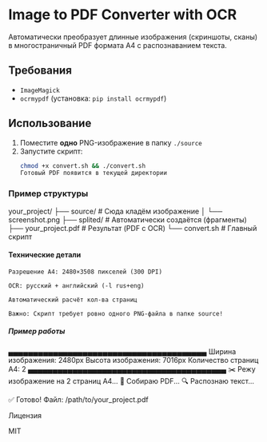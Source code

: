 # Image to PDF Converter with OCR

Автоматически преобразует длинные изображения (скриншоты, сканы) в многостраничный PDF формата А4 с распознаванием текста.

## Требования
- `ImageMagick`
- `ocrmypdf` (установка: `pip install ocrmypdf`)

## Использование
1. Поместите **одно** PNG-изображение в папку `./source`
2. Запустите скрипт:
   ```bash
   chmod +x convert.sh && ./convert.sh
   Готовый PDF появится в текущей директории

### Пример структуры
   your_project/
├── source/           # Сюда кладём изображение
│   └── screenshot.png
├── splited/          # Автоматически создаётся (фрагменты)
├── your_project.pdf  # Результат (PDF с OCR)
└── convert.sh        # Главный скрипт

#### Технические детали

    Разрешение A4: 2480×3508 пикселей (300 DPI)

    OCR: русский + английский (-l rus+eng)

    Автоматический расчёт кол-ва страниц

    Важно: Скрипт требует ровно одного PNG-файла в папке source!

   ##### Пример работы


▄▄▄▄▄▄▄▄▄▄▄▄▄▄▄▄▄▄▄▄▄▄▄▄▄▄▄▄▄▄▄▄▄▄▄▄▄▄▄▄
Ширина изображения: 2480px
Высота изображения: 7016px
Количество страниц A4: 2
▄▄▄▄▄▄▄▄▄▄▄▄▄▄▄▄▄▄▄▄▄▄▄▄▄▄▄▄▄▄▄▄▄▄▄▄▄▄▄▄
✂️ Режу изображение на 2 страниц A4...
📄 Собираю PDF...
🔍 Распознаю текст...

✅ Готово! Файл: /path/to/your_project.pdf

Лицензия

MIT


